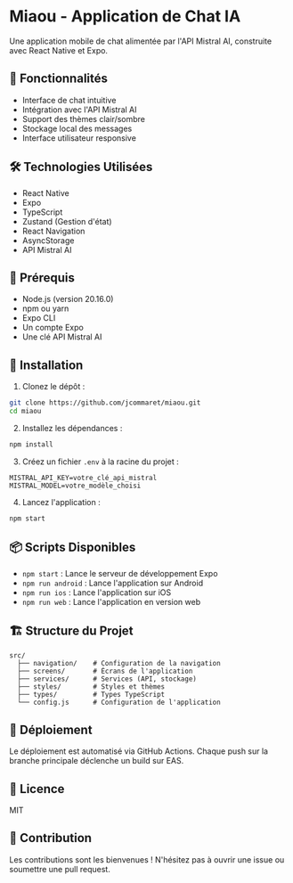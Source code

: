 # Miaou - Application de Chat IA

Une application mobile de chat alimentée par l'API Mistral AI, construite avec React Native et Expo.

## 🚀 Fonctionnalités

- Interface de chat intuitive
- Intégration avec l'API Mistral AI
- Support des thèmes clair/sombre
- Stockage local des messages
- Interface utilisateur responsive

## 🛠 Technologies Utilisées

- React Native
- Expo
- TypeScript
- Zustand (Gestion d'état)
- React Navigation
- AsyncStorage
- API Mistral AI

## 📱 Prérequis

- Node.js (version 20.16.0)
- npm ou yarn
- Expo CLI
- Un compte Expo
- Une clé API Mistral AI

## 🔧 Installation

1. Clonez le dépôt :

```bash
git clone https://github.com/jcommaret/miaou.git
cd miaou
```

2. Installez les dépendances :

```bash
npm install
```

3. Créez un fichier `.env` à la racine du projet :

```plaintext
MISTRAL_API_KEY=votre_clé_api_mistral
MISTRAL_MODEL=votre_modèle_choisi
```

4. Lancez l'application :

```bash
npm start
```

## 📦 Scripts Disponibles

- `npm start` : Lance le serveur de développement Expo
- `npm run android` : Lance l'application sur Android
- `npm run ios` : Lance l'application sur iOS
- `npm run web` : Lance l'application en version web

## 🏗 Structure du Projet

```plaintext
src/
  ├── navigation/    # Configuration de la navigation
  ├── screens/       # Écrans de l'application
  ├── services/      # Services (API, stockage)
  ├── styles/        # Styles et thèmes
  ├── types/         # Types TypeScript
  └── config.js      # Configuration de l'application
```

## 🚀 Déploiement

Le déploiement est automatisé via GitHub Actions. Chaque push sur la branche principale déclenche un build sur EAS.

## 📄 Licence

MIT

## 👥 Contribution

Les contributions sont les bienvenues ! N'hésitez pas à ouvrir une issue ou soumettre une pull request.
